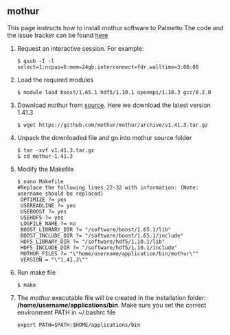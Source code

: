 ## mothur

This page instructs how to install mothur software to Palmetto
The code and the issue tracker can be found [here](https://github.com/mothur/mothur/blob/master/INSTALL.md)

1. Request an interactive session. For example:

   ```
   $ qsub -I -l select=1:ncpus=6:mem=24gb:interconnect=fdr,walltime=3:00:00
   ```

2. Load the required modules

   ```
   $ module load boost/1.65.1 hdf5/1.10.1 openmpi/1.10.3 gcc/8.2.0
   ```

3. Download mothur from [source](https://github.com/mothur/mothur/releases/tag/v1.41.3). Here we download the latest version 1.41.3

   ```
   $ wget https://github.com/mothur/mothur/archive/v1.41.3.tar.gz
   ```
   
4. Unpack the downloaded file and go into mothur source folder

   ```
   $ tar -xvf v1.41.3.tar.gz
   $ cd mothur-1.41.3
   ```
   
5. Modify the Makefile

   ```
   $ nano Makefile
   #Replace the following lines 22-32 with information: (Note: username should be replaced)
    OPTIMIZE ?= yes
    USEREADLINE ?= yes
    USEBOOST ?= yes
    USEHDF5 ?= yes
    LOGFILE_NAME ?= no
    BOOST_LIBRARY_DIR ?= "/software/boost/1.65.1/lib"
    BOOST_INCLUDE_DIR ?= "/software/boost/1.65.1/include"
    HDF5_LIBRARY_DIR ?= "/software/hdf5/1.10.1/lib"
    HDF5_INCLUDE_DIR ?= "/software/hdf5/1.10.1/include"
    MOTHUR_FILES ?= "\"home/username/application/bin/mothur\""
    VERSION = "\"1.41.3\""
   ```
   
6. Run make file

   ```
   $ make   
   ```

7. The *mothur* executable file will be created in the installation folder: **/home/username/applications/bin**.
Make sure you set the correct environment PATH in ~/.bashrc file

   ```
   export PATH=$PATH:$HOME/applications/bin
   ```

